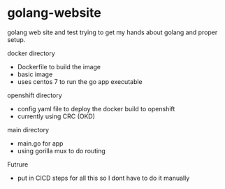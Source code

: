 # golang-website
golang web site and test
trying to get my hands about golang and proper setup.

docker directory
- Dockerfile to build the image
- basic image
- uses centos 7 to run the go app executable

openshift  directory
- config yaml file to deploy the docker build  to openshift
- currently using  CRC (OKD)

main directory
- main.go for app 
- using gorilla mux to do routing

Futrure 
- put in CICD steps for all this so I dont have to do it manually
